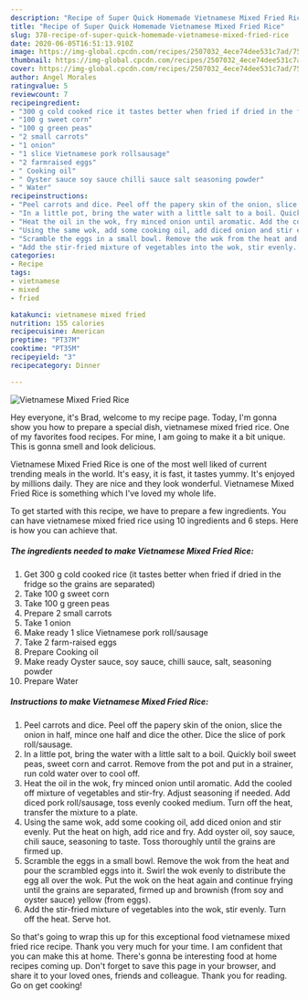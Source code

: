 ```yaml
---
description: "Recipe of Super Quick Homemade Vietnamese Mixed Fried Rice"
title: "Recipe of Super Quick Homemade Vietnamese Mixed Fried Rice"
slug: 378-recipe-of-super-quick-homemade-vietnamese-mixed-fried-rice
date: 2020-06-05T16:51:13.910Z
image: https://img-global.cpcdn.com/recipes/2507032_4ece74dee531c7ad/751x532cq70/vietnamese-mixed-fried-rice-recipe-main-photo.jpg
thumbnail: https://img-global.cpcdn.com/recipes/2507032_4ece74dee531c7ad/751x532cq70/vietnamese-mixed-fried-rice-recipe-main-photo.jpg
cover: https://img-global.cpcdn.com/recipes/2507032_4ece74dee531c7ad/751x532cq70/vietnamese-mixed-fried-rice-recipe-main-photo.jpg
author: Angel Morales
ratingvalue: 5
reviewcount: 7
recipeingredient:
- "300 g cold cooked rice it tastes better when fried if dried in the fridge so the grains are separated"
- "100 g sweet corn"
- "100 g green peas"
- "2 small carrots"
- "1 onion"
- "1 slice Vietnamese pork rollsausage"
- "2 farmraised eggs"
- " Cooking oil"
- " Oyster sauce soy sauce chilli sauce salt seasoning powder"
- " Water"
recipeinstructions:
- "Peel carrots and dice. Peel off the papery skin of the onion, slice the onion in half, mince one half and dice the other. Dice the slice of pork roll/sausage."
- "In a little pot, bring the water with a little salt to a boil. Quickly boil sweet peas, sweet corn and carrot. Remove from the pot and put in a strainer, run cold water over to cool off."
- "Heat the oil in the wok, fry minced onion until aromatic. Add the cooled off mixture of vegetables and stir-fry. Adjust seasoning if needed.  Add diced pork roll/sausage, toss evenly cooked medium. Turn off the heat, transfer the mixture to a plate."
- "Using the same wok, add some cooking oil, add diced onion and stir evenly. Put the heat on high, add rice and fry. Add oyster oil, soy sauce, chili sauce, seasoning to taste. Toss thoroughly until the grains are firmed up."
- "Scramble the eggs in a small bowl. Remove the wok from the heat and pour the scrambled eggs into it. Swirl the wok evenly to distribute the egg  all over the wok. Put the wok on the heat again and continue frying until the grains are separated, firmed up and brownish (from soy and oyster sauce) yellow (from eggs)."
- "Add the stir-fried mixture of vegetables into the wok, stir evenly. Turn off the heat. Serve hot."
categories:
- Recipe
tags:
- vietnamese
- mixed
- fried

katakunci: vietnamese mixed fried 
nutrition: 155 calories
recipecuisine: American
preptime: "PT37M"
cooktime: "PT35M"
recipeyield: "3"
recipecategory: Dinner

---
```



![Vietnamese Mixed Fried Rice](https://img-global.cpcdn.com/recipes/2507032_4ece74dee531c7ad/751x532cq70/vietnamese-mixed-fried-rice-recipe-main-photo.jpg)

Hey everyone, it's Brad, welcome to my recipe page. Today, I'm gonna show you how to prepare a special dish, vietnamese mixed fried rice. One of my favorites food recipes. For mine, I am going to make it a bit unique. This is gonna smell and look delicious.



Vietnamese Mixed Fried Rice is one of the most well liked of current trending meals in the world. It's easy, it is fast, it tastes yummy. It's enjoyed by millions daily. They are nice and they look wonderful. Vietnamese Mixed Fried Rice is something which I've loved my whole life.


To get started with this recipe, we have to prepare a few ingredients. You can have vietnamese mixed fried rice using 10 ingredients and 6 steps. Here is how you can achieve that.

<!--inarticleads1-->

##### The ingredients needed to make Vietnamese Mixed Fried Rice:

1. Get 300 g cold cooked rice (it tastes better when fried if dried in the fridge so the grains are separated)
1. Take 100 g sweet corn
1. Take 100 g green peas
1. Prepare 2 small carrots
1. Take 1 onion
1. Make ready 1 slice Vietnamese pork roll/sausage
1. Take 2 farm-raised eggs
1. Prepare  Cooking oil
1. Make ready  Oyster sauce, soy sauce, chilli sauce, salt, seasoning powder
1. Prepare  Water




<!--inarticleads2-->

##### Instructions to make Vietnamese Mixed Fried Rice:

1. Peel carrots and dice. Peel off the papery skin of the onion, slice the onion in half, mince one half and dice the other. Dice the slice of pork roll/sausage.
1. In a little pot, bring the water with a little salt to a boil. Quickly boil sweet peas, sweet corn and carrot. Remove from the pot and put in a strainer, run cold water over to cool off.
1. Heat the oil in the wok, fry minced onion until aromatic. Add the cooled off mixture of vegetables and stir-fry. Adjust seasoning if needed.  Add diced pork roll/sausage, toss evenly cooked medium. Turn off the heat, transfer the mixture to a plate.
1. Using the same wok, add some cooking oil, add diced onion and stir evenly. Put the heat on high, add rice and fry. Add oyster oil, soy sauce, chili sauce, seasoning to taste. Toss thoroughly until the grains are firmed up.
1. Scramble the eggs in a small bowl. Remove the wok from the heat and pour the scrambled eggs into it. Swirl the wok evenly to distribute the egg  all over the wok. Put the wok on the heat again and continue frying until the grains are separated, firmed up and brownish (from soy and oyster sauce) yellow (from eggs).
1. Add the stir-fried mixture of vegetables into the wok, stir evenly. Turn off the heat. Serve hot.




So that's going to wrap this up for this exceptional food vietnamese mixed fried rice recipe. Thank you very much for your time. I am confident that you can make this at home. There's gonna be interesting food at home recipes coming up. Don't forget to save this page in your browser, and share it to your loved ones, friends and colleague. Thank you for reading. Go on get cooking!

